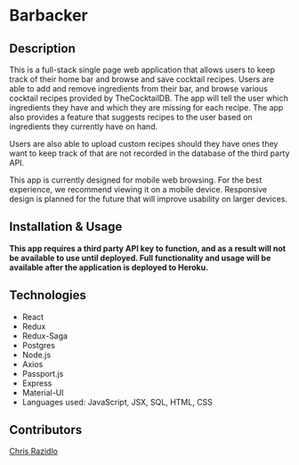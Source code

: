 # Barbacker

## Description

This is a full-stack single page web application that allows users to keep track of their home bar and browse and save cocktail recipes. Users are able to add and remove ingredients from their bar, and browse various cocktail recipes provided by TheCocktailDB. The app will tell the user which ingredients they have and which they are missing for each recipe. The app also provides a feature that suggests recipes to the user based on ingredients they currently have on hand.

Users are also able to upload custom recipes should they have ones they want to keep track of that are not recorded in the database of the third party API.

This app is currently designed for mobile web browsing. For the best experience, we recommend viewing it on a mobile device. Responsive design is planned for the future that will improve usability on larger devices.

## Installation & Usage

**This app requires a third party API key to function, and as a result will not be available to use until deployed. Full functionality and usage will be available after the application is deployed to Heroku.**

## Technologies

- React
- Redux
- Redux-Saga
- Postgres
- Node.js
- Axios
- Passport.js
- Express
- Material-UI
- Languages used: JavaScript, JSX, SQL, HTML, CSS

## Contributors

[Chris Razidlo](https://github.com/cdraz)
